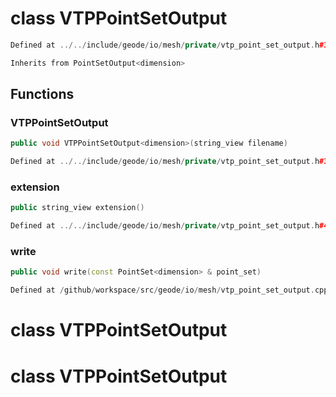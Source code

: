 # class VTPPointSetOutput

```cpp
Defined at ../../include/geode/io/mesh/private/vtp_point_set_output.h#33
```

```cpp
Inherits from PointSetOutput<dimension>
```



## Functions

### VTPPointSetOutput

```cpp
public void VTPPointSetOutput<dimension>(string_view filename)
```

```cpp
Defined at ../../include/geode/io/mesh/private/vtp_point_set_output.h#36
```

### extension

```cpp
public string_view extension()
```

```cpp
Defined at ../../include/geode/io/mesh/private/vtp_point_set_output.h#41
```

### write

```cpp
public void write(const PointSet<dimension> & point_set)
```

```cpp
Defined at /github/workspace/src/geode/io/mesh/vtp_point_set_output.cpp#95
```



# class VTPPointSetOutput

# class VTPPointSetOutput


